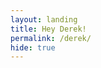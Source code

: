```yaml
---
layout: landing
title: Hey Derek!
permalink: /derek/
hide: true
---
```


<script type="text/javascript" src="https://secure.jotform.us/jsform/52635671107151"></script>